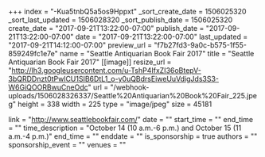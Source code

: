 +++
index = "-Kua5tnbQ5a5os9Hppxt"
_sort_create_date = 1506025320
_sort_last_updated = 1506028320
_sort_publish_date = 1506025320
create_date = "2017-09-21T13:22:00-07:00"
publish_date = "2017-09-21T13:22:00-07:00"
date = "2017-09-21T13:22:00-07:00"
last_updated = "2017-09-21T14:12:00-07:00"
preview_url = "f7b27fd3-9a0c-b575-1f55-859249fc1e7e"
name = "Seattle Antiquarian Book Fair 2017"
title = "Seattle Antiquarian Book Fair 2017"
[[image]]
resize_url = "http://lh3.googleusercontent.com/u-TshP4IfxZI36oBtepV-3bQRDDnzt0tPwlCU1SIB6DtL1_o-y0uQBdrsEiweUuVdigJds3S3-W6GiQOORBwuCneOdc"
url = "/webhook-uploads/1506028326337/Seattle%20Antiquarian%20Book%20Fair_225.jpeg"
height = 338
width = 225
type = "image/jpeg"
size = 45181

link = "http://www.seattlebookfair.com/"
date = ""
start_time = ""
end_time = ""
time_description = "October 14 (10 a.m.-6 p.m.) and October 15 (11 a.m.-4 p.m.)"
end_time = ""
enddate = ""
is_sponsorship = true
authors = ""
sponsorship_event = ""
venues = ""
